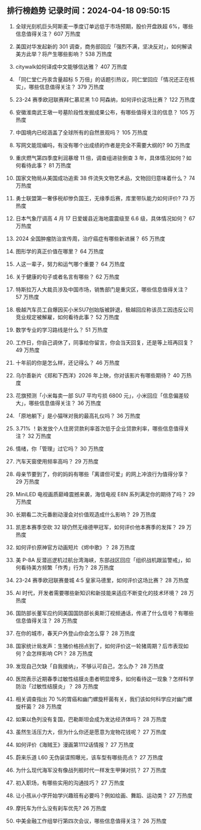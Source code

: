 
## 排行榜趋势 记录时间：2024-04-18 09:50:15
  
  1. 全球光刻机巨头阿斯麦一季度订单远低于市场预期，股价开盘跌超 6%，哪些信息值得关注？ 607 万热度
    
  2. 美国对华发起新的 301 调查，商务部回应「强烈不满，坚决反对」，如何解读美方此举？将产生哪些影响？ 538 万热度
    
  3. citywalk如何译成中文能够信达雅？ 407 万热度
    
  4. 「同仁堂仁丹汞含量超标 5 万倍」的话题引热议，同仁堂回应「情况还正在核实」，哪些信息值得关注？ 379 万热度
    
  5. 23-24 赛季欧冠联赛拜仁慕尼黑 1:0 阿森纳，如何评价这场比赛？ 122 万热度
    
  6. 安徽淮南武王墩一号墓阶段性发掘成果公布，有哪些值得关注的信息？ 105 万热度
    
  7. 中国境内已经涵盖了全球所有的自然景观吗？ 105 万热度
    
  8. 写网文能现编吗，有没有哪个出成绩的作者是完全不需要大纲的? 90 万热度
    
  9. 重庆燃气第四季度利润暴增 11 倍，调查组进驻倒查 3 年，具体情况如何？如何看待此事？ 81 万热度
    
  10. 国家文物局从美国成功追索 38 件流失文物艺术品，文物回归意味着什么？ 74 万热度
    
  11. 勇士联盟第一奢侈税却惨负国王，无缘季后赛，库里带队能力如何评价? 73 万热度
    
  12. 日本气象厅调高 4 月 17 日爱媛县近海地震震级至 6.6 级，具体情况如何？ 67 万热度
    
  13. 2024 全国肿瘤防治宣传周，治疗癌症有哪些新进展？ 65 万热度
    
  14. 图形学的真正价值在哪里？ 64 万热度
    
  15. 人这一辈子，努力和运气哪个重要？ 64 万热度
    
  16. 关于健康的句子或者名言有哪些？ 62 万热度
    
  17. 特斯拉万人大裁员涉及中国市场，销售部门是重灾区，哪些信息值得关注？ 57 万热度
    
  18. 极越汽车员工自爆因买小米SU7创始版被辞退，极越回应称该员工因违反公司竞业规定被解雇，如何看待此事？ 52 万热度
    
  19. 数学专业的学习路线是什么？ 51 万热度
    
  20. 工作日，你自己调休了，同事给你留言，你会当天回复，还是等上班再回复？ 49 万热度
    
  21. 十年前的你是怎么样，还记得么？ 46 万热度
    
  22. 乌尔善新片《郑和下西洋》2026 年上映，你对该影片有哪些期待？ 40 万热度
    
  23. 花旗预测「小米每卖一部 SU7 平均亏损 6800 元」，小米回应「信息偏差较大」，哪些信息值得关注？ 36 万热度
    
  24. 「原地躺下」是小猫咪对我的最高礼仪吗？ 36 万热度
    
  25. 3.71% ！新发放个人住房贷款利率首次低于企业贷款利率，哪些信息值得关注？ 32 万热度
    
  26. 情绪，你「管理」过它吗？ 30 万热度
    
  27. 汽车天窗使用频率高吗？ 29 万热度
    
  28. 母亲节要到了，你的妈妈有哪些「离谱但可爱」的网上冲浪行为值得分享？ 29 万热度
    
  29. MiniLED 电视画质巅峰震撼来袭，海信电视 E8N 系列满足你的期待了吗？ 29 万热度
    
  30. 长期看二次元番剧动漫会对价值观造成什么影响？ 29 万热度
    
  31. 凯恩本赛季空砍 32 球仍然无缘德甲冠军，如何评价他本赛季的发挥？ 29 万热度
    
  32. 如何评价原神官方动画短片《烬中歌》？ 28 万热度
    
  33. 美 P-8A 反潜巡逻机过航台湾海峡，东部战区回应「组织战机跟监警戒」，如何看待美方频繁「作秀」行为？ 28 万热度
    
  34. 23-24 赛季欧冠联赛曼城 4:5 皇家马德里，如何评价这场比赛？ 28 万热度
    
  35. AI 时代，开发者需要哪些新知识和新技能来适应不断变化的技术环境？ 28 万热度
    
  36. 国防部长董军应约同美国国防部长奥斯汀视频通话，传递了什么信号？有哪些信息值得关注？ 28 万热度
    
  37. 在你的城市，春天户外登山你会怎么穿？ 28 万热度
    
  38. 国家统计局发声：生猪价格拐点到了，如何评价这一轮猪周期？后市表现如何？会怎样影响 CPI？ 28 万热度
    
  39. 发现自己欠缺「自我接纳」，不够认可自己，怎么办？ 28 万热度
    
  40. 医院表示近期春季过敏性结膜炎患者明显增多，如何看待这一现象？怎样科学防治「过敏性结膜炎」？ 28 万热度
    
  41. 相关调查指出 70 %的胃癌和幽门螺旋杆菌有关，我们该如何科学应对幽门螺旋杆菌？ 28 万热度
    
  42. 如果以色列没有复国，巴勒斯坦会成为发达经济体吗？ 28 万热度
    
  43. 虽然生活压力大，但为什么你还是愿意为宠物花钱呢？ 27 万热度
    
  44. 如何评价《海贼王》漫画第1112话情报？ 27 万热度
    
  45. 蔚来乐道 L60 无伪装谍照曝光，该车型有哪些亮点？ 27 万热度
    
  46. 为什么现代海军没有像战列舰时代一样发生甲弹对抗？ 27 万热度
    
  47. 初入职场，有哪些实用的沟通技巧？ 27 万热度
    
  48. 让小孩从小学开始学兴趣班有必要吗？例如绘画、舞蹈、运动类？ 27 万热度
    
  49. 摩托车为什么没有刹车优先? 26 万热度
    
  50. 中美金融工作组举行第四次会议，哪些信息值得关注？ 26 万热度
    